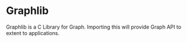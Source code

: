 # Graphlib
Graphlib is a C Library for Graph. Importing this will provide Graph API to extent to applications.
